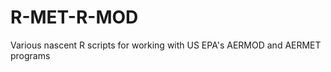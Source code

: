 R-MET-R-MOD
===========

Various nascent R scripts for working with US EPA's AERMOD and AERMET programs
